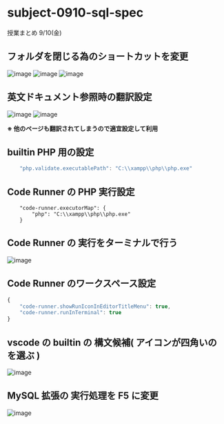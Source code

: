 # subject-0910-sql-spec
授業まとめ 9/10(金)

## フォルダを閉じる為のショートカットを変更
![image](https://user-images.githubusercontent.com/1501327/132780883-7c48e6d6-d44a-467a-9270-fc4bda01424b.png)
![image](https://user-images.githubusercontent.com/1501327/132781013-6c080931-a2a4-4390-9eb6-edeac4392ddb.png)
![image](https://user-images.githubusercontent.com/1501327/132781145-79e9f4ea-1499-4b52-95a9-2855badbd58e.png)

## 英文ドキュメント参照時の翻訳設定
![image](https://user-images.githubusercontent.com/1501327/132781854-0dedff30-2102-4c33-b719-ebd9dac44914.png)
![image](https://user-images.githubusercontent.com/1501327/132781953-2d392326-539e-46bc-be32-4593ebbc5d94.png)

**※ 他のページも翻訳されてしまうので適宜設定して利用**

## builtin PHP 用の設定
```javascript
    "php.validate.executablePath": "C:\\xampp\\php\\php.exe"
```

## Code Runner の PHP 実行設定
```
    "code-runner.executorMap": {
        "php": "C:\\xampp\\php\\php.exe"
    }
```

## Code Runner の 実行をターミナルで行う
![image](https://user-images.githubusercontent.com/1501327/132783919-19568ae6-d5da-4de2-9363-8fa4348d52a0.png)

## Code Runner のワークスペース設定
```javascript
{
    "code-runner.showRunIconInEditorTitleMenu": true,
    "code-runner.runInTerminal": true
}
```

## vscode の builtin の 構文候補( アイコンが四角いのを選ぶ )
![image](https://user-images.githubusercontent.com/1501327/132785552-dc4ed76f-ec5d-401f-90ec-ccd0ef4c5124.png)

## MySQL 拡張の 実行処理を F5 に変更
![image](https://user-images.githubusercontent.com/1501327/132788074-7e9a2be3-a728-4159-af71-6261bbca17b8.png)
